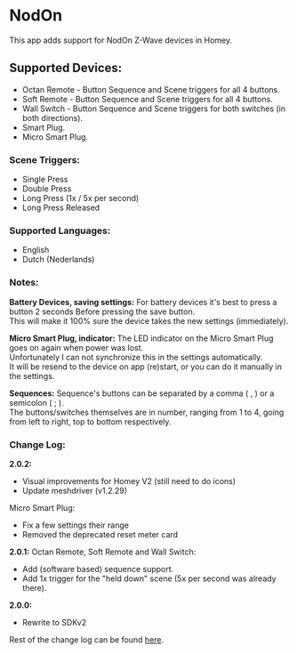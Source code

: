 # NodOn
This app adds support for NodOn Z-Wave devices in Homey.

## Supported Devices:
* Octan Remote - Button Sequence and Scene triggers for all 4 buttons.
* Soft Remote - Button Sequence and Scene triggers for all 4 buttons.
* Wall Switch - Button Sequence and Scene triggers for both switches (in both directions).
* Smart Plug.
* Micro Smart Plug.

### Scene Triggers:
* Single Press
* Double Press
* Long Press (1x / 5x per second)
* Long Press Released

### Supported Languages:
* English
* Dutch (Nederlands)

### Notes:
**Battery Devices, saving settings:**
For battery devices it's best to press a button 2 seconds Before pressing the save button.  
This will make it 100% sure the device takes the new settings (immediately).

**Micro Smart Plug, indicator:**
The LED indicator on the Micro Smart Plug goes on again when power was lost.  
Unfortunately I can not synchronize this in the settings automatically.  
It will be resend to the device on app (re)start, or you can do it manually in the settings.

**Sequences:**
Sequence's buttons can be separated by a comma ( , ) or a semicolon ( ; ).  
The buttons/switches themselves are in number, ranging from 1 to 4, going from left to right, top to bottom respectively.

### Change Log:
**2.0.2:**
- Visual improvements for Homey V2 (still need to do icons)
- Update meshdriver (v1.2.29)

Micro Smart Plug:
- Fix a few settings their range
- Removed the deprecated reset meter card

**2.0.1:**
Octan Remote, Soft Remote and Wall Switch:
- Add (software based) sequence support.
- Add 1x trigger for the "held down" scene (5x per second was already there).

**2.0.0:**
- Rewrite to SDKv2

Rest of the change log can be found [here](https://github.com/caseda/com.nodon/blob/master/README.md).
